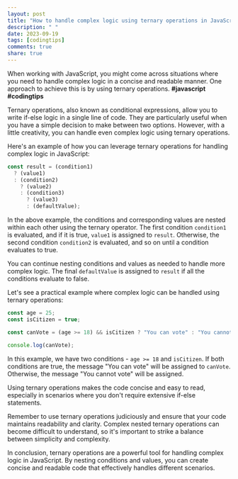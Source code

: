 ```yaml
---
layout: post
title: "How to handle complex logic using ternary operations in JavaScript"
description: " "
date: 2023-09-19
tags: [codingtips]
comments: true
share: true
---
```


When working with JavaScript, you might come across situations where you need to handle complex logic in a concise and readable manner. One approach to achieve this is by using ternary operations. **#javascript #codingtips**

Ternary operations, also known as conditional expressions, allow you to write if-else logic in a single line of code. They are particularly useful when you have a simple decision to make between two options. However, with a little creativity, you can handle even complex logic using ternary operations. 

Here's an example of how you can leverage ternary operations for handling complex logic in JavaScript:

```javascript
const result = (condition1)
  ? (value1)
  : (condition2)
    ? (value2)
    : (condition3)
      ? (value3)
      : (defaultValue);
```

In the above example, the conditions and corresponding values are nested within each other using the ternary operator. The first condition `condition1` is evaluated, and if it is true, `value1` is assigned to `result`. Otherwise, the second condition `condition2` is evaluated, and so on until a condition evaluates to true.

You can continue nesting conditions and values as needed to handle more complex logic. The final `defaultValue` is assigned to `result` if all the conditions evaluate to false.

Let's see a practical example where complex logic can be handled using ternary operations:

```javascript
const age = 25;
const isCitizen = true;

const canVote = (age >= 18) && isCitizen ? "You can vote" : "You cannot vote";

console.log(canVote);
```

In this example, we have two conditions - `age >= 18` and `isCitizen`. If both conditions are true, the message "You can vote" will be assigned to `canVote`. Otherwise, the message "You cannot vote" will be assigned.

Using ternary operations makes the code concise and easy to read, especially in scenarios where you don't require extensive if-else statements.

Remember to use ternary operations judiciously and ensure that your code maintains readability and clarity. Complex nested ternary operations can become difficult to understand, so it's important to strike a balance between simplicity and complexity.

In conclusion, ternary operations are a powerful tool for handling complex logic in JavaScript. By nesting conditions and values, you can create concise and readable code that effectively handles different scenarios.